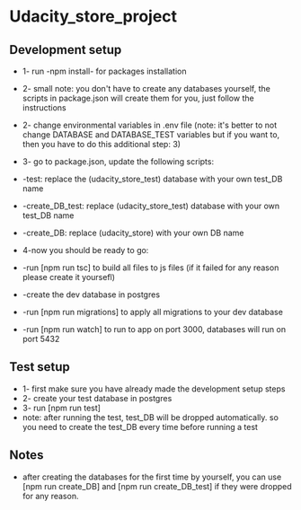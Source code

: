 # Udacity_store_project

## Development setup
* 1- run -npm install- for packages installation
* 2- small note: you don't have to create any databases yourself, the scripts in package.json will create them for you, just follow the instructions 
* 2- change environmental variables in .env file (note: it's better to not change DATABASE and DATABASE_TEST variables but if you want to, then you have to do this additional step: 3)
* 3- go to package.json, update the following scripts:
*   -test: replace the (udacity_store_test) database with your own test_DB name
*   -create_DB_test: replace (udacity_store_test) database with your own test_DB name
*   -create_DB: replace (udacity_store) with your own DB name

* 4-now you should be ready to go:
*   -run [npm run tsc] to build all files to js files (if it failed for any reason please create it yoursefl)
*   -create the dev database in postgres
*   -run [npm run migrations] to apply all migrations to your dev database
*   -run [npm run watch] to run to app on port 3000, databases will run on port 5432

## Test setup
* 1- first make sure you have already made the development setup steps
* 2- create your test database in postgres
* 3- run [npm run test]
* note: after running the test, test_DB will be dropped automatically. so you need to create the test_DB every time before running a test

## Notes
* after creating the databases for the first time by yourself, you can use [npm run create_DB] and [npm run create_DB_test] if they were dropped for any reason.